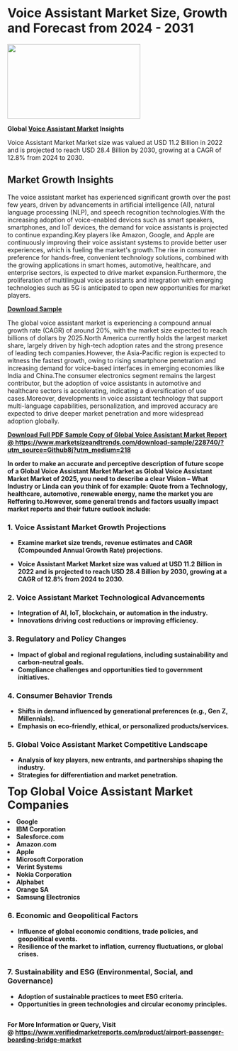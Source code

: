 <H1>Voice Assistant Market Size, Growth and Forecast from 2024 - 2031</H1><img class="aligncenter size-medium wp-image-584254" src="https://thirdeyenews.in/wp-content/uploads/2024/09/Global-Market-Research-300x168.jpeg" alt="" width="300" height="168" /><p><strong>Global&nbsp;<a href="https://www.marketsizeandtrends.com/download-sample/228740/?utm_source=Github8j?utm_medium=218">Voice Assistant Market</a> Insights</strong></p><p>Voice Assistant Market Market size was valued at USD 11.2 Billion in 2022 and is projected to reach USD 28.4 Billion by 2030, growing at a CAGR of 12.8% from 2024 to 2030.</p><p><h2>Market Growth Insights</h2> <p>The voice assistant market has experienced significant growth over the past few years, driven by advancements in artificial intelligence (AI), natural language processing (NLP), and speech recognition technologies.With the increasing adoption of voice-enabled devices such as smart speakers, smartphones, and IoT devices, the demand for voice assistants is projected to continue expanding.Key players like Amazon, Google, and Apple are continuously improving their voice assistant systems to provide better user experiences, which is fueling the market's growth.The rise in consumer preference for hands-free, convenient technology solutions, combined with the growing applications in smart homes, automotive, healthcare, and enterprise sectors, is expected to drive market expansion.Furthermore, the proliferation of multilingual voice assistants and integration with emerging technologies such as 5G is anticipated to open new opportunities for market players.</p> <p><strong><a href="#">Download Sample</a></strong></p> <p>The global voice assistant market is experiencing a compound annual growth rate (CAGR) of around 20%, with the market size expected to reach billions of dollars by 2025.North America currently holds the largest market share, largely driven by high-tech adoption rates and the strong presence of leading tech companies.However, the Asia-Pacific region is expected to witness the fastest growth, owing to rising smartphone penetration and increasing demand for voice-based interfaces in emerging economies like India and China.The consumer electronics segment remains the largest contributor, but the adoption of voice assistants in automotive and healthcare sectors is accelerating, indicating a diversification of use cases.Moreover, developments in voice assistant technology that support multi-language capabilities, personalization, and improved accuracy are expected to drive deeper market penetration and more widespread adoption globally.</p> <p><strong><a href="#"></p><p><span class=""><strong>Download Full PDF Sample Copy of Global Voice Assistant Market Report</strong> @ <a href="https://www.marketsizeandtrends.com/download-sample/228740/?utm_source=Github8j?utm_medium=218" target="_blank">https://www.marketsizeandtrends.com/download-sample/228740/?utm_source=Github8j?utm_medium=218</a></span></p><p>In order to make an accurate and perceptive description of future scope of a Global&nbsp;Voice Assistant Market Market as Global&nbsp;Voice Assistant Market Market of 2025, you need to describe a clear Vision &ndash; What Industry or Linda can you think of for example: Quote from a Technology, healthcare, automotive, renewable energy, name the market you are Reffering to.However, some general trends and factors usually impact market reports and their future outlook include:</p><h3>1.&nbsp;<strong>Voice Assistant Market Growth Projections</strong></h3><ul><li>Examine market size trends, revenue estimates and CAGR (Compounded Annual Growth Rate) projections.</li><li><p>Voice Assistant Market Market size was valued at USD 11.2 Billion in 2022 and is projected to reach USD 28.4 Billion by 2030, growing at a CAGR of 12.8% from 2024 to 2030.</p></li></ul><h3>2.&nbsp;<strong>Voice Assistant Market Technological Advancements</strong></h3><ul><li>Integration of AI, IoT, blockchain, or automation in the industry.</li><li>Innovations driving cost reductions or improving efficiency.</li></ul><h3>3.&nbsp;<strong>Regulatory and Policy Changes</strong></h3><ul><li>Impact of global and regional regulations, including sustainability and carbon-neutral goals.</li><li>Compliance challenges and opportunities tied to government initiatives.</li></ul><h3>4.&nbsp;<strong>Consumer Behavior Trends</strong></h3><ul><li>Shifts in demand influenced by generational preferences (e.g., Gen Z, Millennials).</li><li>Emphasis on eco-friendly, ethical, or personalized products/services.</li></ul><h3>5.&nbsp;<strong>Global Voice Assistant Market Competitive Landscape</strong></h3><ul><li>Analysis of key players, new entrants, and partnerships shaping the industry.</li><li>Strategies for differentiation and market penetration.</li></ul><p data-pm-slice="1 1 []"><span style="color: inherit; font-family: inherit; font-size: 25px;">Top Global Voice Assistant Market Companies</span></p><div class="" data-test-id=""><p><li>Google</li><li> IBM Corporation</li><li> Salesforce.com</li><li> Amazon.com</li><li> Apple</li><li> Microsoft Corporation</li><li> Verint Systems</li><li> Nokia Corporation</li><li> Alphabet</li><li> Orange SA</li><li> Samsung Electronics</li></p></div><h3>6.&nbsp;<strong>Economic and Geopolitical Factors</strong></h3><ul><li>Influence of global economic conditions, trade policies, and geopolitical events.</li><li>Resilience of the market to inflation, currency fluctuations, or global crises.</li></ul><h3>7.&nbsp;<strong>Sustainability and ESG (Environmental, Social, and Governance)</strong></h3><ul><li>Adoption of sustainable practices to meet ESG criteria.</li><li>Opportunities in green technologies and circular economy principles.</li></ul><h2><strong style="font-size: 14px;">For More Information or Query, Visit @&nbsp;</strong><a style="background-color: #ffffff; font-size: 14px;" href="https://www.marketsizeandtrends.com/report/voice-assistant-market/" target="_blank">https://www.verifiedmarketreports.com/product/airport-passenger-boarding-bridge-market</a></h2>